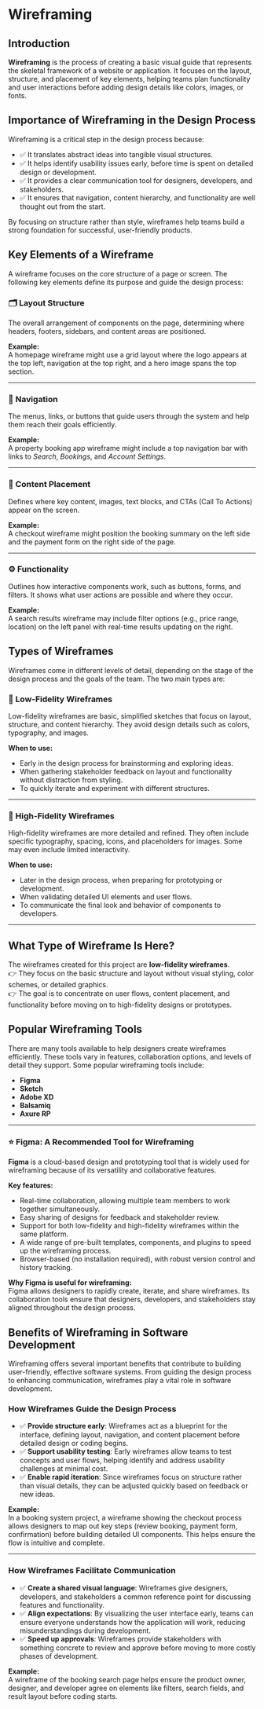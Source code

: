# Wireframing

## Introduction

**Wireframing** is the process of creating a basic visual guide that represents the skeletal framework of a website or application. It focuses on the layout, structure, and placement of key elements, helping teams plan functionality and user interactions before adding design details like colors, images, or fonts.

## Importance of Wireframing in the Design Process

Wireframing is a critical step in the design process because:
- ✅ It translates abstract ideas into tangible visual structures.
- ✅ It helps identify usability issues early, before time is spent on detailed design or development.
- ✅ It provides a clear communication tool for designers, developers, and stakeholders.
- ✅ It ensures that navigation, content hierarchy, and functionality are well thought out from the start.

By focusing on structure rather than style, wireframes help teams build a strong foundation for successful, user-friendly products.
## Key Elements of a Wireframe

A wireframe focuses on the core structure of a page or screen. The following key elements define its purpose and guide the design process:

### 🗂️ Layout Structure
The overall arrangement of components on the page, determining where headers, footers, sidebars, and content areas are positioned.

**Example:**  
A homepage wireframe might use a grid layout where the logo appears at the top left, navigation at the top right, and a hero image spans the top section.

---

### 🧭 Navigation
The menus, links, or buttons that guide users through the system and help them reach their goals efficiently.

**Example:**  
A property booking app wireframe might include a top navigation bar with links to *Search*, *Bookings*, and *Account Settings*.

---

### 📝 Content Placement
Defines where key content, images, text blocks, and CTAs (Call To Actions) appear on the screen.

**Example:**  
A checkout wireframe might position the booking summary on the left side and the payment form on the right side of the page.

---

### ⚙️ Functionality
Outlines how interactive components work, such as buttons, forms, and filters. It shows what user actions are possible and where they occur.

**Example:**  
A search results wireframe may include filter options (e.g., price range, location) on the left panel with real-time results updating on the right.
## Types of Wireframes

Wireframes come in different levels of detail, depending on the stage of the design process and the goals of the team. The two main types are:

### 📝 Low-Fidelity Wireframes
Low-fidelity wireframes are basic, simplified sketches that focus on layout, structure, and content hierarchy. They avoid design details such as colors, typography, and images.

**When to use:**  
- Early in the design process for brainstorming and exploring ideas.  
- When gathering stakeholder feedback on layout and functionality without distraction from styling.  
- To quickly iterate and experiment with different structures.

---

### 🎨 High-Fidelity Wireframes
High-fidelity wireframes are more detailed and refined. They often include specific typography, spacing, icons, and placeholders for images. Some may even include limited interactivity.

**When to use:**  
- Later in the design process, when preparing for prototyping or development.  
- When validating detailed UI elements and user flows.  
- To communicate the final look and behavior of components to developers.

---

## What Type of Wireframe Is Here?

The wireframes created for this project are **low-fidelity wireframes**.  
👉 They focus on the basic structure and layout without visual styling, color schemes, or detailed graphics.  
👉 The goal is to concentrate on user flows, content placement, and functionality before moving on to high-fidelity designs or prototypes.
## Popular Wireframing Tools

There are many tools available to help designers create wireframes efficiently. These tools vary in features, collaboration options, and levels of detail they support. Some popular wireframing tools include:

- **Figma**  
- **Sketch**  
- **Adobe XD**  
- **Balsamiq**  
- **Axure RP**

---

### ⭐ Figma: A Recommended Tool for Wireframing

**Figma** is a cloud-based design and prototyping tool that is widely used for wireframing because of its versatility and collaborative features.

**Key features:**
- Real-time collaboration, allowing multiple team members to work together simultaneously.
- Easy sharing of designs for feedback and stakeholder review.
- Support for both low-fidelity and high-fidelity wireframes within the same platform.
- A wide range of pre-built templates, components, and plugins to speed up the wireframing process.
- Browser-based (no installation required), with robust version control and history tracking.

**Why Figma is useful for wireframing:**  
Figma allows designers to rapidly create, iterate, and share wireframes. Its collaboration tools ensure that designers, developers, and stakeholders stay aligned throughout the design process.
## Benefits of Wireframing in Software Development

Wireframing offers several important benefits that contribute to building user-friendly, effective software systems. From guiding the design process to enhancing communication, wireframes play a vital role in software development.

### How Wireframes Guide the Design Process
- ✅ **Provide structure early**: Wireframes act as a blueprint for the interface, defining layout, navigation, and content placement before detailed design or coding begins.
- ✅ **Support usability testing**: Early wireframes allow teams to test concepts and user flows, helping identify and address usability challenges at minimal cost.
- ✅ **Enable rapid iteration**: Since wireframes focus on structure rather than visual details, they can be adjusted quickly based on feedback or new ideas.

**Example:**  
In a booking system project, a wireframe showing the checkout process allows designers to map out key steps (review booking, payment form, confirmation) before building detailed UI components. This helps ensure the flow is intuitive and complete.

---

### How Wireframes Facilitate Communication
- ✅ **Create a shared visual language**: Wireframes give designers, developers, and stakeholders a common reference point for discussing features and functionality.
- ✅ **Align expectations**: By visualizing the user interface early, teams can ensure everyone understands how the application will work, reducing misunderstandings during development.
- ✅ **Speed up approvals**: Wireframes provide stakeholders with something concrete to review and approve before moving to more costly phases of development.

**Example:**  
A wireframe of the booking search page helps ensure the product owner, designer, and developer agree on elements like filters, search fields, and result layout before coding starts.







